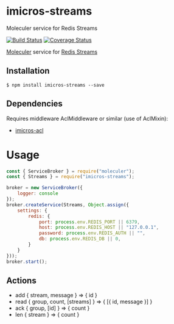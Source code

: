 # imicros-streams
Moleculer service for Redis Streams

[![Build Status](https://travis-ci.org/al66/imicros-streams.svg?branch=master)](https://travis-ci.org/al66/imicros-streams)
[![Coverage Status](https://coveralls.io/repos/github/al66/imicros-streams/badge.svg?branch=master)](https://coveralls.io/github/al66/imicros-streams?branch=master)

[Moleculer](https://github.com/moleculerjs/moleculer) service for [Redis Streams](https://redis.io/topics/streams-intro)

## Installation
```
$ npm install imicros-streams --save
```
## Dependencies
Requires middleware AclMiddleware or similar (use of AclMixin):
- [imicros-acl](https://github.com/al66/imicros-acl)

# Usage
```js
const { ServiceBroker } = require("moleculer");
const { Streams } = require("imicros-streams");

broker = new ServiceBroker({
    logger: console
});
broker.createService(Streams, Object.assign({ 
    settings: { 
        redis: {
            port: process.env.REDIS_PORT || 6379,
            host: process.env.REDIS_HOST || "127.0.0.1",
            password: process.env.REDIS_AUTH || "",
            db: process.env.REDIS_DB || 0,
        }
    }
}));
broker.start();
```
## Actions
- add { stream, message } => { id }  
- read { group, count, [streams] } => { [{ id, message }] }  
- ack { group, [id] } => { count }
- len { stream } => { count }
